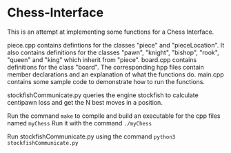 # Chess-Interface

This is an attempt at implementing some functions for a Chess Interface. 

piece.cpp contains defintions for the classes "piece" and "pieceLocation". It also contains definitions for the classes "pawn", "knight", "bishop", "rook", "queen" and "king" which inherit from "piece". board.cpp contains definitions for the class "board". The corresponding hpp files contain member declarations and an explanation of what the functions do. main.cpp contains some sample code to demonstrate how to run the functions.

stockfishCommunicate.py queries the engine stockfish to calculate centipawn loss and get the N best moves in a position. 

Run the command
`make`
to compile and build an executable for the cpp files named
`myChess` 
Run it with the command
`./myChess`

Run stockfishCommunicate.py using the command
`python3 stockfishCommunicate.py`
